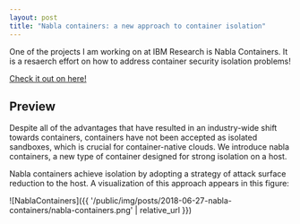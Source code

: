 ```yaml
---
layout: post
title: "Nabla containers: a new approach to container isolation"
---
```


One of the projects I am working on at IBM Research is Nabla Containers. It is a resaerch effort on how to address container security isolation problems!

[Check it out on here!](https://nabla-containers.github.io/)


## Preview

Despite all of the advantages that have resulted in an industry-wide shift towards containers, containers have not been accepted as isolated sandboxes, which is crucial for container-native clouds. We introduce nabla containers, a new type of container designed for strong isolation on a host.

Nabla containers achieve isolation by adopting a strategy of attack surface reduction to the host. A visualization of this approach appears in this figure:

![NablaContainers]({{ '/public/img/posts/2018-06-27-nabla-containers/nabla-containers.png' | relative_url }})
